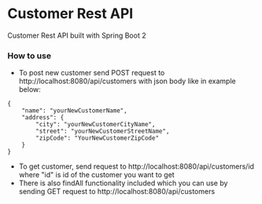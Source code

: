 # Customer Rest API

Customer Rest API built with Spring Boot 2

### How to use

- To post new customer send POST request to http://localhost:8080/api/customers with json body like in example below:

```
{
    "name": "yourNewCustomerName",
    "address": {
        "city": "yourNewCustomerCityName",
        "street": "yourNewCustomerStreetName",
        "zipCode": "YourNewCustomerZipCode"
    }
}
```

- To get customer, send request to http://localhost:8080/api/customers/id where "id" is id of the customer you want to get
- There is also findAll functionality included which you can use by sending GET request to http://localhost:8080/api/customers